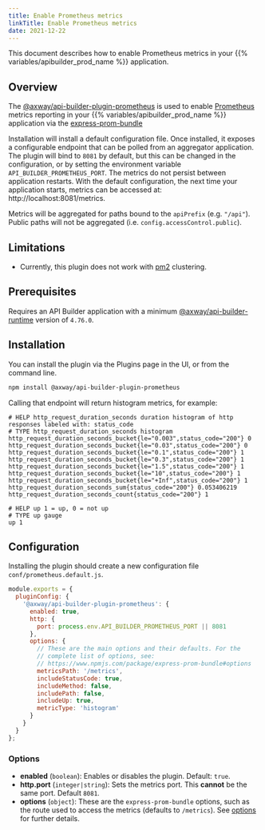 ```yaml
---
title: Enable Prometheus metrics
linkTitle: Enable Prometheus metrics
date: 2021-12-22
---
```


This document describes how to enable Prometheus metrics in your {{% variables/apibuilder_prod_name %}} application.

## Overview

The [@axway/api-builder-plugin-prometheus](https://www.npmjs.com/package/@axway/api-builder-plugin-prometheus) is used to enable [Prometheus](https://prometheus.io/) metrics reporting in your {{% variables/apibuilder_prod_name %}} application via the [express-prom-bundle](https://www.npmjs.com/package/express-prom-bundle)

Installation will install a default configuration file. Once installed, it exposes a configurable endpoint that can be polled from an aggregator application. The plugin will bind to `8081` by default, but this can be changed in the configuration, or by setting the environment variable `API_BUILDER_PROMETHEUS_PORT`. The metrics do not persist between application restarts. With the default configuration, the next time your application starts, metrics can be accessed at: http://localhost:8081/metrics.

Metrics will be aggregated for paths bound to the `apiPrefix` (e.g. `"/api"`). Public paths will not be aggregated (i.e. `config.accessControl.public`).

## Limitations

* Currently, this plugin does not work with [pm2](https://www.npmjs.com/package/pm2) clustering.

## Prerequisites

Requires an API Builder application with a minimum [@axway/api-builder-runtime](https://www.npmjs.com/package/@axway/api-builder-runtime) version of `4.76.0`.

## Installation

You can install the plugin via the Plugins page in the UI, or from the command line.

```bash
npm install @axway/api-builder-plugin-prometheus
```

Calling that endpoint will return histogram metrics, for example:

```text
# HELP http_request_duration_seconds duration histogram of http responses labeled with: status_code
# TYPE http_request_duration_seconds histogram
http_request_duration_seconds_bucket{le="0.003",status_code="200"} 0
http_request_duration_seconds_bucket{le="0.03",status_code="200"} 0
http_request_duration_seconds_bucket{le="0.1",status_code="200"} 1
http_request_duration_seconds_bucket{le="0.3",status_code="200"} 1
http_request_duration_seconds_bucket{le="1.5",status_code="200"} 1
http_request_duration_seconds_bucket{le="10",status_code="200"} 1
http_request_duration_seconds_bucket{le="+Inf",status_code="200"} 1
http_request_duration_seconds_sum{status_code="200"} 0.053406219
http_request_duration_seconds_count{status_code="200"} 1

# HELP up 1 = up, 0 = not up
# TYPE up gauge
up 1
```

## Configuration

Installing the plugin should create a new configuration file `conf/prometheus.default.js`.

```js
module.exports = {
  pluginConfig: {
    '@axway/api-builder-plugin-prometheus': {
      enabled: true,
      http: {
        port: process.env.API_BUILDER_PROMETHEUS_PORT || 8081
      },
      options: {
        // These are the main options and their defaults. For the
        // complete list of options, see:
        // https://www.npmjs.com/package/express-prom-bundle#options
        metricsPath: '/metrics',
        includeStatusCode: true,
        includeMethod: false,
        includePath: false,
        includeUp: true,
        metricType: 'histogram'
      }
    }
  }
};
```

### Options

* **enabled** (`boolean`): Enables or disables the plugin. Default: `true`.
* **http.port** (`integer|string`): Sets the metrics port.  This **cannot** be the same port. Default `8081`.
* **options** (`object`): These are the `express-prom-bundle` options, such as the route used to access the metrics (defaults to `/metrics`).  See [options](https://www.npmjs.com/package/express-prom-bundle#options) for further details.
